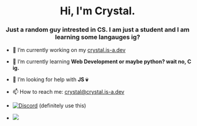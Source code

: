 <h1 align="center">Hi, I'm Crystal.</h1>
<h3 align="center">Just a random guy intrested in CS. I am just a student and I am learning some langauges ig?</h3>

- 🔭 I’m currently working on my <a href="https://crystal.is-a.dev/" target="_blank">crystal.is-a.dev</a>

- 🌱 I’m currently learning **Web Development or maybe python? wait no, C ig.**

- 🤝 I’m looking for help with **JS 💀**

- 📫 How to reach me: <a href="mailto:crystal@crystal.is-a.dev">crystal@crystal.is-a.dev</a> 

- [![Discord](https://img.shields.io/badge/Discord-%237289DA.svg?logo=discord&logoColor=white)](https://discord.gg/TFgeN4Wsnn) (definitely use this)

- ![](https://quotes-github-readme.vercel.app/api?type=horizontal&theme=radical)
